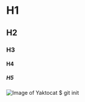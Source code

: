 # H1
## H2
### H3
#### H4
##### H5

![Image of Yaktocat](https://octodex.github.com/images/yaktocat.png)
$ git init
